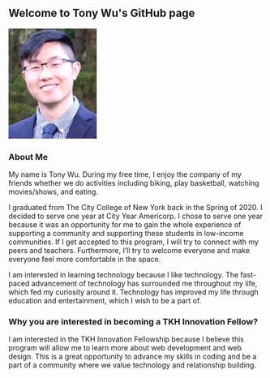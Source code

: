 ## Welcome to Tony Wu's GitHub page
![Tony](tony-photo.PNG)


### About Me

  My name is Tony Wu. During my free time, I enjoy the company of my friends whether we do activities including biking, play basketball, watching movies/shows, and eating. 

  I graduated from The City College of New York back in the Spring of 2020. I decided to serve one year at City Year Americorp. I chose to serve one year because it was an opportunity for me to gain the whole experience of supporting a community and supporting these students in low-income communities. If I get accepted to this program, I will try to connect with my peers and teachers. Furthermore, I’ll try to welcome everyone and make everyone feel more comfortable in the space. 

  I am interested in learning technology because I like technology. The fast-paced advancement of technology has surrounded me throughout my life, which fed my curiosity around it. Technology has improved my life through education and entertainment, which I wish to be a part of. 

### Why you are interested in becoming a TKH Innovation Fellow?

I am interested in the TKH Innovation Fellowship because I believe this program will allow me to learn more about web development and web design. This is a great opportunity to advance my skills in coding and be a part of a community where we value technology and relationship building.  
